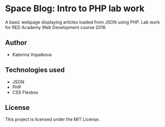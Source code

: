 # Space Blog: Intro to PHP lab work

A basic webpage displaying articles loaded from JSON using PHP. Lab work for RED Academy Web Development course 2018.

## Author
* Katerina Vopalkova

## Technologies used
* JSON
* PHP
* CSS Flexbox

## License
This project is licensed under the MIT License.